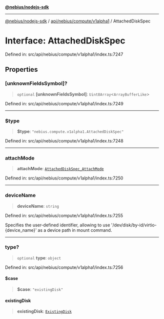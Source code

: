 [**@nebius/nodejs-sdk**](../../../../../README.md)

---

[@nebius/nodejs-sdk](../../../../../README.md) / [api/nebius/compute/v1alpha1](../README.md) / AttachedDiskSpec

# Interface: AttachedDiskSpec

Defined in: src/api/nebius/compute/v1alpha1/index.ts:7247

## Properties

### \[unknownFieldsSymbol\]?

> `optional` **\[unknownFieldsSymbol\]**: `Uint8Array`\<`ArrayBufferLike`\>

Defined in: src/api/nebius/compute/v1alpha1/index.ts:7249

---

### $type

> **$type**: `"nebius.compute.v1alpha1.AttachedDiskSpec"`

Defined in: src/api/nebius/compute/v1alpha1/index.ts:7248

---

### attachMode

> **attachMode**: [`AttachedDiskSpec_AttachMode`](../type-aliases/AttachedDiskSpec_AttachMode.md)

Defined in: src/api/nebius/compute/v1alpha1/index.ts:7250

---

### deviceName

> **deviceName**: `string`

Defined in: src/api/nebius/compute/v1alpha1/index.ts:7255

Specifies the user-defined identifier, allowing to use '/dev/disk/by-id/virtio-{device_name}' as a device path in mount command.

---

### type?

> `optional` **type**: `object`

Defined in: src/api/nebius/compute/v1alpha1/index.ts:7256

#### $case

> **$case**: `"existingDisk"`

#### existingDisk

> **existingDisk**: [`ExistingDisk`](ExistingDisk.md)
